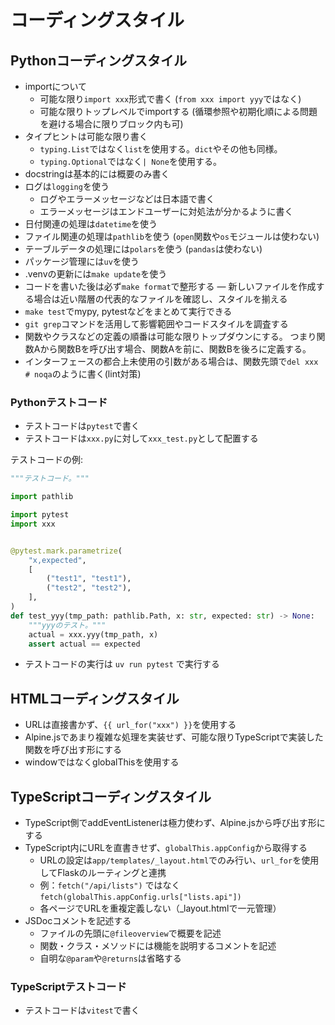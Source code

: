 # コーディングスタイル

## Pythonコーディングスタイル

- importについて
  - 可能な限り`import xxx`形式で書く (`from xxx import yyy`ではなく)
  - 可能な限りトップレベルでimportする (循環参照や初期化順による問題を避ける場合に限りブロック内も可)
- タイプヒントは可能な限り書く
  - `typing.List`ではなく`list`を使用する。`dict`やその他も同様。
  - `typing.Optional`ではなく`| None`を使用する。
- docstringは基本的には概要のみ書く
- ログは`logging`を使う
  - ログやエラーメッセージなどは日本語で書く
  - エラーメッセージはエンドユーザーに対処法が分かるように書く
- 日付関連の処理は`datetime`を使う
- ファイル関連の処理は`pathlib`を使う (`open`関数や`os`モジュールは使わない)
- テーブルデータの処理には`polars`を使う (`pandas`は使わない)
- パッケージ管理には`uv`を使う
- .venvの更新には`make update`を使う
- コードを書いた後は必ず`make format`で整形する
  ― 新しいファイルを作成する場合は近い階層の代表的なファイルを確認し、スタイルを揃える
- `make test`でmypy, pytestなどをまとめて実行できる
- `git grep`コマンドを活用して影響範囲やコードスタイルを調査する
- 関数やクラスなどの定義の順番は可能な限りトップダウンにする。
  つまり関数Aから関数Bを呼び出す場合、関数Aを前に、関数Bを後ろに定義する。
- インターフェースの都合上未使用の引数がある場合は、関数先頭で`del xxx # noqa`のように書く(lint対策)

### Pythonテストコード

- テストコードは`pytest`で書く
- テストコードは`xxx.py`に対して`xxx_test.py`として配置する

テストコードの例:

```python
"""テストコード。"""

import pathlib

import pytest
import xxx


@pytest.mark.parametrize(
    "x,expected",
    [
        ("test1", "test1"),
        ("test2", "test2"),
    ],
)
def test_yyy(tmp_path: pathlib.Path, x: str, expected: str) -> None:
    """yyyのテスト。"""
    actual = xxx.yyy(tmp_path, x)
    assert actual == expected

```

- テストコードの実行は `uv run pytest` で実行する

## HTMLコーディングスタイル

- URLは直接書かず、`{{ url_for("xxx") }}`を使用する
- Alpine.jsであまり複雑な処理を実装せず、可能な限りTypeScriptで実装した関数を呼び出す形にする
- windowではなくglobalThisを使用する

## TypeScriptコーディングスタイル

- TypeScript側でaddEventListenerは極力使わず、Alpine.jsから呼び出す形にする
- TypeScript内にURLを直書きせず、`globalThis.appConfig`から取得する
  - URLの設定は`app/templates/_layout.html`でのみ行い、`url_for`を使用してFlaskのルーティングと連携
  - 例：`fetch("/api/lists")` ではなく `fetch(globalThis.appConfig.urls["lists.api"])`
  - 各ページでURLを重複定義しない（_layout.htmlで一元管理）
- JSDocコメントを記述する
  - ファイルの先頭に`@fileoverview`で概要を記述
  - 関数・クラス・メソッドには機能を説明するコメントを記述
  - 自明な`@param`や`@returns`は省略する

### TypeScriptテストコード

- テストコードは`vitest`で書く
